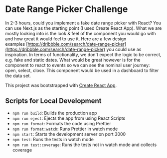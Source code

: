# Date Range Picker Challenge

In 2-3 hours, could you implement a fake date range picker with React? You can use Next.js as the starting point (I used Create React App). What we are mostly looking into is the look & feel of the component you would go with and how great it would feel to use it. Here are a few design examples [https://dribbble.com/search/date-range-picker](https://dribbble.com/search/date-range-picker) you could use as inspiration. In terms of functionality, we don't expect the logic to be correct, e.g. fake and static dates. What would be great however is for the component to react to events so we can see the nominal user journey: open, select, close. This component would be used in a dashboard to filter the data set.

This project was bootstrapped with [Create React App](https://github.com/facebook/create-react-app).

## Scripts for Local Development

- `npm run build`: Builds the production app
- `npm run eject`: Ejects the app from using React Scripts
- `npm run format`: Formats the code using Prettier
- `npm run format:watch`: Runs Prettier in watch mode
- `npm start`: Starts the development server on port 3000
- `npm test`: Runs the tests in watch mode
- `npm run test:coverage`: Runs the tests not in watch mode and collects coverage
